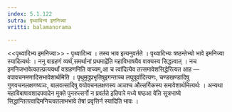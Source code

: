 ```yaml
---
index: 5.1.122
sutra: पृथ्वादिभ्य इमनिज्वा
vritti: balamanorama

---
```

<<पृथ्वादिभ्य इमनिज्वा>> - पृथ्वादिभ्य । तस्य भाव इत्यनुवर्तते । पृथ्वादिभ्यः षष्ठन्तेभ्यो भावे इमनिज्वा स्यादित्यर्थः । ननु वाग्रहणं व्यर्थं,समर्थानां प्रथमाद्रे॑ति महाविभाषयैव वाक्यस्य सिद्धत्वात् । नच इमनिजभावेत्वतल्प्रत्ययर्थां वाग्रहणमिति वाच्यम्,आ च त्वा॑दित्येव तत्समावेशसिद्धेरित्यत आह — वपावचनमणादिसभावेशार्थमिति । पृथुमृदुप्रभृतिषुइगन्ताच्च लघुपूर्वा॑दित्यणः, चण्डखण्डादिषु गुणवचनलक्षणष्यञः, बालवत्सादिषु वयोवचनलक्षणस्य अञश्च औत्सर्गिकस्य समावेशार्थमित्यर्थः । अन्यथा महाविबाषावशादपवादेन मुक्ते पुनरुत्सर्गो न प्रवर्तते इतिपारे मध्ये षष्ठआ वे॑ति सूत्रभाष्ये सिद्धान्तितत्वादिमनिच्त्वतलाभभावे तेषां प्रवृत्तिर्न स्यादिति भावः । 